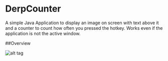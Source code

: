 # DerpCounter
A simple Java Application to display an image on screen with text above it and a counter to count how often you pressed the hotkey.
Works even if the application is not the active window.



##Overview


![alt tag](http://imgur.com/e13P4Yy)
